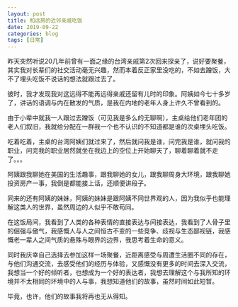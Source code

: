```yaml
---
layout: post
title: 和远房的近邻亲戚吃饭
date: 2019-09-22
categories: blog
tags: [日常]
---
```

昨天突然听说20几年前曾有一面之缘的台湾亲戚第2次回来探亲了，说好要聚餐，其实我对长辈们的社交活动毫无兴趣，然而本着反正家里没吃的，不如去蹭饭，大不了埋头吃饭不说话的想法就跟过去了。

彼时，我才发现我对这远得不能再远得亲戚还留有儿时的印象。阿姨如今七十多岁了，讲话的语调与内在散发的气质，是我在内地的老年人身上许久不曾看到的。

由于小辈中就我一人跟过去蹭饭（可见我是多么的无聊啊），主桌给他们老年团的老人们叙旧，我就给分配在一群我一个也不认识的不知道都是谁的次桌埋头吃饭。

吃着吃着，主桌的台湾阿姨们就过来了，然后就问我是谁，问完我是谁，就问我的职业，问完我的职业居然就坐在我边上的空位上开始聊天了，聊着聊着就不走了。。。

阿姨跟我聊她在美国的生活趣事，跟我聊她的女儿，跟我聊周身大环境，跟我聊她投资房产一事，我倒是都能接上话，还顺便讲段子。

同来的还有阿姨的妹妹，阿姨的妹妹是跟阿姨不同世界观的人，因为我似乎也能理解这类人的世界，虽然周边的人似乎不敢苟同。

在这饭局间，我看到了人类的各种表情的直接表达与间接表达，我看到了人骨子里的倔强与傲气，我感慨人与人之间恒古不变的一些竞争、歧视与生态鄙视链，我感慨老一辈人之间气质的悬殊与眼界的边界，我思考着生命的意义。

同时我庆幸自己选择去参加这样一场聚餐，近距离感受与周遭生活圈不同的存在，与他们沟通交流，去感受他们的经历与体验，又感慨没有更多的时间去深入交流，我想当一个好的倾听者，也想成为一个好的表达者，我想去理解这个与我所知的环境并不太相同的环境中的人与事，我想知道他们的故事，虽然时间如此短暂。

毕竟，也许，他们的故事我将再也无从得知。